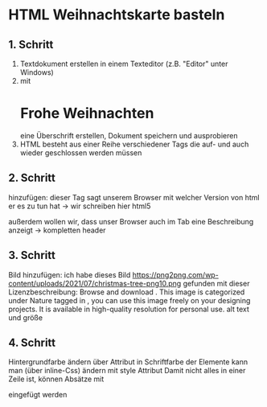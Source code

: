 # HTML Weihnachtskarte basteln

## 1. Schritt
1. Textdokument erstellen in einem Texteditor (z.B. "Editor" unter Windows)
2. mit <h1> Frohe Weihnachten </h1> eine Überschrift erstellen, Dokument speichern und ausprobieren
3. HTML besteht aus einer Reihe verschiedener Tags die auf- und auch wieder geschlossen werden müssen

## 2. Schritt
<!doctype html> hinzufügen: dieser Tag sagt unserem Browser mit welcher Version von html er es zu tun hat -> wir schreiben hier html5
außerdem wollen wir, dass unser Browser auch im Tab eine Beschreibung anzeigt -> kompletten header

## 3. Schritt
Bild hinzufügen: ich habe dieses Bild https://png2png.com/wp-content/uploads/2021/07/christmas-tree-png10.png gefunden mit dieser Lizenzbeschreibung:
Browse and download . This image is categorized under Nature tagged in , you can use this image freely on your designing projects. It is available in high-quality resolution for personal use.
alt text und größe

## 4. Schritt
Hintergrundfarbe ändern über Attribut in <body>
Schriftfarbe der Elemente kann man (über inline-Css) ändern mit style Attribut
Damit nicht alles in einer Zeile ist, können Absätze mit <p> eingefügt werden
